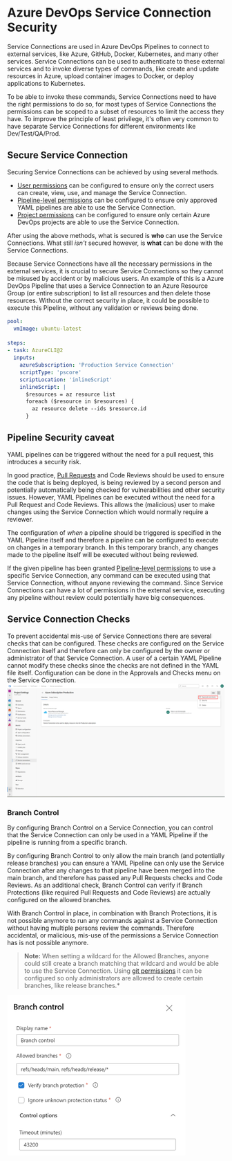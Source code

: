 # Azure DevOps Service Connection Security

Service Connections are used in Azure DevOps Pipelines to connect to external services, like Azure, GitHub, Docker, Kubernetes, and many other services. Service Connections can be used to authenticate to these external services and to invoke diverse types of commands, like create and update resources in Azure, upload container images to Docker, or deploy applications to Kubernetes.

To be able to invoke these commands, Service Connections need to have the right permissions to do so, for most types of Service Connections the permissions can be scoped to a subset of resources to limit the access they have. To improve the principle of least privilege, it's often very common to have separate Service Connections for different environments like Dev/Test/QA/Prod.

## Secure Service Connection

Securing Service Connections can be achieved by using several methods.

- [User permissions](https://learn.microsoft.com/en-us/azure/devops/pipelines/library/service-endpoints#user-permissions) can be configured to ensure only the correct users can create, view, use, and manage the Service Connection.
- [Pipeline-level permissions](https://learn.microsoft.com/en-us/azure/devops/pipelines/library/service-endpoints#pipeline-permissions) can be configured to ensure only approved YAML pipelines are able to use the Service Connection.
- [Project permissions](https://learn.microsoft.com/en-us/azure/devops/pipelines/library/service-endpoints#project-permissions---cross-project-sharing-of-service-connections) can be configured to ensure only certain Azure DevOps projects are able to use the Service Connection.

After using the above methods, what is secured is **who** can use the Service Connections.
What still *isn't* secured however, is **what** can be done with the Service Connections.

Because Service Connections have all the necessary permissions in the external services, it is crucial to secure Service Connections so they cannot be misused by accident or by malicious users.
An example of this is a Azure DevOps Pipeline that uses a Service Connection to an Azure Resource Group (or entire subscription) to list all resources and then delete those resources.  Without the correct security in place, it could be possible to execute this Pipeline, without any validation or reviews being done.

```yaml
pool:
  vmImage: ubuntu-latest

steps:
- task: AzureCLI@2
  inputs:
    azureSubscription: 'Production Service Connection'
    scriptType: 'pscore'
    scriptLocation: 'inlineScript'
    inlineScript: |
      $resources = az resource list
      foreach ($resource in $resources) {
        az resource delete --ids $resource.id
      }
```

## Pipeline Security caveat

YAML pipelines can be triggered without the need for a pull request, this introduces a security risk.

In good practice, [Pull Requests](../../code-reviews/pull-requests.md) and Code Reviews should be used to ensure the code that is being deployed, is being reviewed by a second person and potentially automatically being checked for vulnerabilities and other security issues.
However, YAML Pipelines can be executed without the need for a Pull Request and Code Reviews. This allows the (malicious) user to make changes using the Service Connection which would normally require a reviewer.

The configuration of *when* a pipeline should be triggered is specified in the YAML Pipeline itself and therefore a pipeline can be configured to execute on changes in a temporary branch. In this temporary branch, any changes made to the pipeline itself will be executed without being reviewed.

If the given pipeline has been granted [Pipeline-level permissions](https://learn.microsoft.com/en-us/azure/devops/pipelines/library/service-endpoints#pipeline-permissions) to use a specific Service Connection, any command can be executed using that Service Connection, without anyone reviewing the command.
Since Service Connections can have a lot of permissions in the external service, executing any pipeline without review could potentially have big consequences.

## Service Connection Checks

To prevent accidental mis-use of Service Connections there are several checks that can be configured. These checks are configured on the Service Connection itself and therefore can only be configured by the owner or administrator of that Service Connection. A user of a certain YAML Pipeline cannot modify these checks since the checks are not defined in the YAML file itself.
Configuration can be done in the Approvals and Checks menu on the Service Connection.
![ApprovalsAndChecks](images/approvals-and-checks.png)

### Branch Control

By configuring Branch Control on a Service Connection, you can control that the Service Connection can only be used in a YAML Pipeline if the pipeline is running from a specific branch.

By configuring Branch Control to only allow the main branch (and potentially release branches) you can ensure a YAML Pipeline can only use the Service Connection after any changes to that pipeline have been merged into the main branch, and therefore has passed any Pull Requests checks and Code Reviews.
As an additional check, Branch Control can verify if Branch Protections (like required Pull Requests and Code Reviews) are actually configured on the allowed branches.

With Branch Control in place, in combination with Branch Protections, it is not possible anymore to run any commands against a Service Connection without having multiple persons review the commands. Therefore accidental, or malicious, mis-use of the permissions a Service Connection has is not possible anymore.

> **Note:** When setting a wildcard for the Allowed Branches, anyone could still create a branch matching that wildcard and would be able to use the Service Connection. Using [git permissions](https://learn.microsoft.com/en-us/azure/devops/repos/git/require-branch-folders#enforce-permissions) it can be configured so only administrators are allowed to create certain branches, like release branches.*

![BranchControl](images/branch-control.png)
